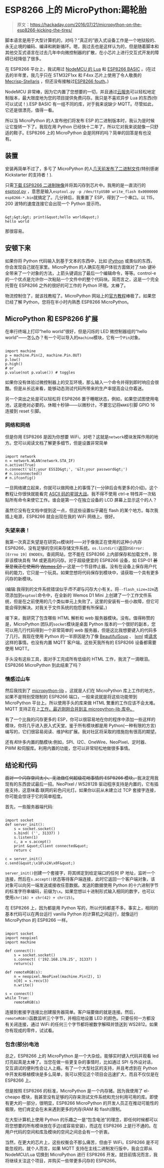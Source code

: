 # ESP8266 上的 MicroPython:踢轮胎

> 原文：<https://hackaday.com/2016/07/21/micropython-on-the-esp8266-kicking-the-tires/>

脚本语言是用于大型计算机的，对吗？“真正的”嵌入式设备工作是一个地狱般的、永无止境的编码、编译和刷新循环。嗯，我过去也是这样认为的，但是随着脚本和其他交互式语言在过去几年中向微控制器的扩散，在小芯片上进行交互式开发的障碍已经降低了很多。

在 ESP8266 平台上，我试用过 [NodeMCU 的 Lua](http://hackaday.com/2016/05/17/minimal-mqtt-networked-nodes/) 和 [ESP8266 BASIC](http://hackaday.com/2015/08/29/basically-its-an-esp8266/) 。(在过去的半年里，我几乎只在 STM32F1xx 和 F4xx 芯片上使用了令人敬畏的 [Mecrisp-Stellaris](http://mecrisp.sourceforge.net/) ，但还没有接触过[ESP8266 fouth](https://github.com/CraigLindley/ESP8266Forth)。)

NodeMCU 非常棒，因为它内置了您想要的一切，并且通过[云服务](http://nodemcu-build.com/)可以轻松地定制版本，最大限度地为您的项目提供免费闪存。我只是不喜欢异步 Lua 的东西(你可以试试！).ESP BASIC 有一组不同的库，对于我来说缺少 MQTT。尽管如此，它还是很漂亮，值得一看。

所以当 MicroPython 的人宣布他们将发布 ESP 的二进制版本时，我认为是时候让它旋转一下了。我现在用 Python 已经快十二年了，所以它对我来说就像一只舒适的鞋子。ESP8266 上的 MicroPython 会是同样的吗？简单的回答是有也没有。

## 装置

安装再简单不过了，多亏了 MicroPython 的人[几天前发布了二进制文件](http://hackaday.com/2016/07/11/micropython-binaries-for-the-esp8266-to-be-released/)(特别感谢 Kickstarter 的支持者！).

只需[下载 ESP8266 二进制映像](https://micropython.org/download/)并将其闪存到芯片中。我用的是一直流行的 [esptool.py](https://github.com/themadinventor/esptool) ，意思是输入`esptool.py -p /dev/ttyUSB0 write_flash 0x0000000 esp8266-*.bin`就搞定了。几分钟后，我重置了 ESP，得到了一个串口。以 115，200 波特的速度连接它会出现一个 Python 提示符。

```

&gt;&gt;&gt; print(&quot;hello world&quot;)
hello world

```

那很容易。

## 安顿下来

如果你将 Python 代码输入到基于文本的东西中，比如 [iPython](http://ipython.org/) 或类似的东西，你会发现自己就在家里。MicroPython 的人确实在用户体验方面做对了:tab 键补全带来了一个对象的方法，上箭头键调出了最后一个编辑命令，等等。control-e 的一个优点是允许你一次粘贴一个文件中的整个代码块。简而言之，这是一个完全托管在 ESP8266 之外的很好的可工作的 Python 环境。太棒了。

物流控制住了，就该找教程了。MicroPython 网站上的[官方教程](https://docs.micropython.org/en/latest/esp8266/esp8266/tutorial/index.html)棒极了。如果您已经了解 Python，您将在半小时内熟悉 ESP8266 MicroPython。

## MicroPython 和 ESP8266 扩展

在串行终端上打印“hello world”很好，但是闪烁的 LED 微控制器组的“hello world”——怎么办？有一个可以导入的`machine`模块，它有一个`Pin`对象。

```

import machine
p = machine.Pin(2, machine.Pin.OUT)
p.low()
p.high()
# or
p.value(not p.value()) # toggles

```

如果你没有体验过微控制器上的交互环境，那么输入一个命令并得到即时响应会很酷。但是从长远来看，能够动态测试代码所带来的生产率提高会让你着迷。

另一个突出之处是可以轻松将 ESP8266 置于睡眠状态，例如，如果您试图使用电池，这是绝对必要的。休眠十秒钟——以微秒计。不要忘记将`WAKE`引脚 GPIO 16 连接到 reset 引脚。

### 网络和网络

但是你用 ESP8266 是因为你想要 WiFi，对吧？这就是`network`模块发挥作用的地方。您可以阅读文档了解更多细节，但是设置非常简单

```

import network
n = network.WLAN(network.STA_IF)
n.active(True)
n.connect('&lt;your ESSID&gt;', '&lt;your password&gt;')
# n.isconnected()
# n.ifconfig()

```

一旦网络建立起来，你就可以做网络上的事情了(一分钟后会有更多的介绍)。这个教程让你很快就能看完 [ASCII 码的星球大战](http://www.asciimation.co.nz/)。我不得不使用 ctrl-e 特性并一次粘贴所有命令来使它工作。谁会是第一个在独立设备的 LCD 屏幕上显示这个的人？

虽然它没有在文档中提到这一点，但这些设置似乎藏在 flash 的某个地方。每次我插上电源，ESP8266 就会出现在我的 WiFi 网络上。很好。

### 失望来袭！

我第一次真正失望是在研究`os`模块时——对于像我正在使用的这种小内存 ESP8266，没有足够的空间来存储文件系统。`os.listdir()`返回`OSError: [Errno 19] ENODEV`。查阅网站，您不能在 ESP8266 上内部保存和加载文件，除非该模块具有 1M 或更高的闪存。对于超级便宜的 ESP8266 设备，如 ESP-01 ~~甚至是我正在使用的 [Wemos D1](http://www.wemos.cc/) ，~~这是一个节目停止器。没有在设备上保存用户代码的能力，它只是一个玩具。如果您想将代码保存到模块中，请获取一个具有更多闪存的新模块。

(编辑:我得到的文件系统错误似乎*而不是*与闪存大小有关。将`--flash_size=32m`选项添加到`esptool`命令中，在全新的 Wemos D1 Mini 上创建了一个工作文件系统，但是在之前使用的几个类似单元上失败了。这里的安装有一些小故障，但它可能会得到解决。对我关于文件系统的抱怨要有所保留。)

接下来，我研究了包含哪些 HTML 解析和 web 服务器模块。没有。值得称赞的是，MicroPython 团队的`socket`模块是桌面 Python 版本的一个很好的副本，您可以用几行代码得到一个非常简单的 web 服务器，但是这比我想要键入的代码多了几行。我现在使用 Python 的一半原因是为了像 [BeautifulSoup](https://www.crummy.com/software/BeautifulSoup/) 、 [lxml](http://lxml.de/) 或[请求](https://pypi.python.org/pypi/requests)这样的事情。也没有内置 MQTT 客户端，这些天我所有的 ESP8266 设备都需要使用 MQTT。

手头没有这些工具，面对手工完成所有低级的 HTML 工作，我流了一滴眼泪。ESP8266 MicroPython 到此结束了吗？

### 情感过山车

然后我找到了 [micropython-lib](https://github.com/micropython/micropython-lib) 。这就是人们在 MicroPython 库上工作的地方，如果不是特别受限制的 ESP8266 端口，一般来说就是将这些功能带到 MicroPython 平台上。所以使用手头的库来做 HTML 繁重的工作应该不会太难。MQTT 支持正在上[工作，最近刚刚合并到主 micropython-lib 库中。](https://github.com/micropython/micropython/issues/2055)

有了一个比我的闪存更多的 ESP，你可以很容易地在你的程序中添加一些这样的模块，你将几乎进入嵌入式天堂。鉴于所有模块都是用 Python(一种有限的方言)编写的，它们很容易阅读、维护和扩展。我对社区将采取的措施抱有很高的期望。

还有*和*许多内置的酷模块:例如，SPI、I2C、OneWire、NeoPixel、定时器、PWM 和伺服库。利用内置的功能，您可以非常轻松地做很多事情。

## 结论和代码

~~面对一个闪存空间太小、无法做任何超级花哨事情的 ESP8266 模块，~~我决定用我现有的东西尝试最后一招。NeoPixel / WS2812B 驱动程序支持是内置的，它有插座支持，这意味着:联网的彩色闪光灯。如果你以前从未建立过 TCP 套接字连接，你可能会惊讶于它的简单程度。

首先，一些服务器端代码:

```

import socket
def server_init():
    s = socket.socket()
    s.bind( ('', 31337) )
    s.listen(1)
    c, a = s.accept()
    print &quot;Client connected&quot;
    return c

c = server_init()
c.send(&quot;\x10\x2A\x0F&quot;)

```

`server_init()`创建一个套接字，将其绑定到给定端口的任何 IP 地址，监听一个连接，然后在`s.accept()`状态等待客户端连接，此时它返回一个客户端对象，该对象可以向另一端发送或接收任意数据。发送的数据使用 Python 的十六进制字节的标准字符串编码，前缀为`\x`。如果您想以十进制形式输入相同的数字，也可以使用`chr(16) + chr(42) + chr(15)`。

在 ESP8266 上，因为都是用 Python 写的，所以代码都差不多。事实上，相同的基本代码可以在两台运行 vanilla Python 的计算机之间运行，就像运行 MicroPython 的 ESP8266 一样。

```

import socket
import neopixel
import machine

def connect():
    s = socket.socket()
    s.connect( ('192.168.178.25', 31337) )
    return(s)

def remoteRGB(s):
    n = neopixel.NeoPixel(machine.Pin(2), 1)
    n[0] = s.recv(3)
    n.write()

s = connect()
while True:
    remoteRGB(s)

```

连接到套接字连接比创建服务器简单。客户端要做的就是连接。然后，`remoteRGB()`函数监听三个字节，并相应地设置 LED 的颜色。只要任何一方都没有关闭连接，通过 WiFi 的任何三个字节都将被数字解释并馈送到 WS2812。如果你有现成的零件，试试看。

### 包含(部分)电池

总之，ESP8266 上的 MicroPython 是一个大杂烩。能够实时键入代码并观看 led 灯亮起真是太棒了。当您在做一些更复杂的事情时，比如通过 SPI 与外设对话，交互调试的便利性会让人上瘾。有了一个大型社区的支持，并且考虑到在 Python 中开发和移植模块是多么简单，我可以预见这个项目会迅速扩大，而且不仅仅是在 ESP8266 上。

但是按照 ESP8266 的标准，MicroPython 是一个内存猪。因为我使用了 el-cheapo 模块，我甚至没有足够的闪存来测试文件系统和充分利用可用的库。即使有更大的一部分，很明显，ESP8266 MicroPython 的开发人员正在推动可能性的极限，他们肯定会在未来遇到更多的内存(RAM 和 flash)限制。

在大型计算机上使用 Python 的乐趣之一是“包含电池”的理念，即任何时候都可以将您想要的所有模块放在手边(或容易安装)，而这在 ESP8266 上是行不通的。在用户代码的空间和库及模块的空间之间总会有一个折衷。

当然，在更大的芯片上，这些权衡会不那么痛苦，但由于 WiFi，ESP8266 是不可能忽视的。就个人而言，如果 MQTT 支持在主线二进制发行版中，我会立即从 NodeMCU/Lua 切换到 MicroPython 进行 ESP8266 开发。就目前情况而言，我将继续关注这个项目，并购买一些带更多闪存的 ESP8266。